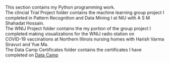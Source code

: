 <p>This section contains my Python programming work.<br>
   The clincial Trial Project folder contains the machine learning group project I completed in Pattern Recognition and Data Mining I at NIU with A S M Shahadat Hossain.<br>
   The WNIJ Project folder contains the my portion of the group project I completed making visualizations for the WNIJ radio station on <br>COVID-19 vaccinations at Northern Illinois nursing homes with Harish Varma Siravuri and Yue Ma.<br>
   The Data Camp Certificates folder contains the certificates I have completed on <a href="https://www.datacamp.com/">Data Camp</a></p>
